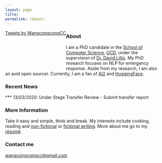 ```yaml
---
layout: page
title:
permalink: /about/
---
```


<!-- ### Twitter Activity -->
<div style="float: left;">
	<a class="twitter-timeline" data-lang="en" data-width="250" data-height="500" data-theme="light" href="https://twitter.com/WangcongcongCC?ref_src=twsrc%5Etfw">Tweets by WangcongcongCC</a> <script async src="https://platform.twitter.com/widgets.js" charset="utf-8"></script>
	<div style="margin-bottom: 100px"></div>
</div>

### About

I am a PhD candidate in the [School of Computer Science](https://www.cs.ucd.ie/), [UCD](https://www.ucd.ie/), under the supervision of [Dr. David Lillis](https://lill.is/). My PhD research focuses on NLP for emergency response. Aside from my research, I am also an avid open sourcer. Currently, I am a fan of [AI2](https://allenai.org/) and [HuggingFace](https://huggingface.co/).

### Recent News
***	13/03/2020: Under Stage Transfer Review - Submit transfer report 


### More Information

Take it easy and simple, think and break. My interests include cooking, reading and [non-fictional](https://github.com/wangcongcong123/wangcongcong123.github.io/tree/master/files/non-fictional) or [fictional writing](/files/Fictional_Writing.pdf). More about me go to my [résumé](/files/cv.pdf).

### Contact me

[wangcongcongcc@gmail.com](mailto:wangcongcongcc@gmail.com)